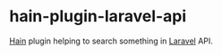# hain-plugin-laravel-api
[Hain](https://github.com/appetizermonster/hain) plugin helping to search something in [Laravel](https://github.com/laravel/laravel) API.
